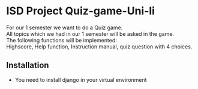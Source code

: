 # ISD Project Quiz-game-Uni-li
 For our 1 semester we want to do a Quiz game.<br>
 All topics which we had in our 1 semester will be asked in the game. <br>
 The following functions will be implemented: <br>
 Highscore, Help function, Instruction manual, quiz question with 4 choices.<br>
 
## Installation
- You need to install django in your virtual environment
